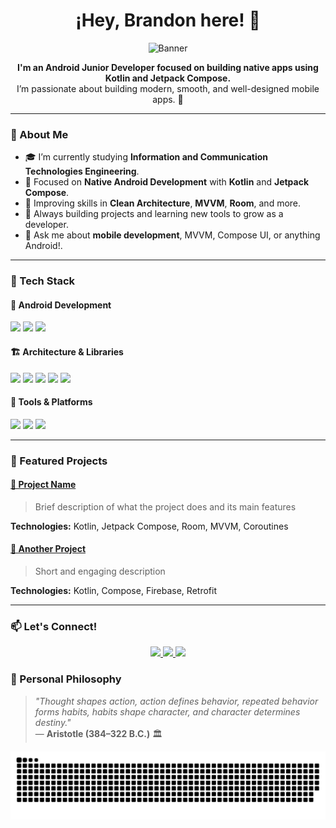 <!-- Saludo -->
<h1 align="center">¡Hey, Brandon here! 👋</h1>

<!-- Banner -->
<p align="center">
<img src="https://github.com/user-attachments/assets/a7ffbc74-86eb-42af-8fea-a1b9a89cabbb" width="800" alt="Banner" />
</p>


<p align="center">
  <strong>I'm an Android Junior Developer focused on building native apps using Kotlin and Jetpack Compose. </strong><br/>
  I’m passionate about building modern, smooth, and well-designed mobile apps. 📱
</p>

---

### 🧠 About Me
- 🎓 I’m currently studying **Information and Communication Technologies Engineering**.
- 📱 Focused on **Native Android Development** with **Kotlin** and **Jetpack Compose**.
- 🌱 Improving skills in **Clean Architecture**, **MVVM**, **Room**, and more.
- 💼 Always building projects and learning new tools to grow as a developer.
- 💬 Ask me about **mobile development**, MVVM, Compose UI, or anything Android!.

---

### 🚀 Tech Stack

#### 📱 Android Development
<p>
  <img src="https://img.shields.io/badge/Kotlin-%23FFE953.svg?style=for-the-badge&logo=kotlin&logoColor=black"/>
  <img src="https://img.shields.io/badge/Jetpack%20Compose-%23FFE953.svg?style=for-the-badge&logo=jetpack-compose&logoColor=black"/>
  <img src="https://img.shields.io/badge/Android%20Studio-%23FFE953.svg?style=for-the-badge&logo=android-studio&logoColor=black"/>
</p>

#### 🏗️ Architecture & Libraries
<p>
  <img src="https://img.shields.io/badge/MVVM-%23FFE953.svg?style=for-the-badge&logoColor=black"/>
  <img src="https://img.shields.io/badge/Clean%20Architecture-%23FFE953.svg?style=for-the-badge&logoColor=black"/>
  <img src="https://img.shields.io/badge/Room-%23FFE953.svg?style=for-the-badge&logo=android&logoColor=black"/>
  <img src="https://img.shields.io/badge/Retrofit-%23FFE953.svg?style=for-the-badge&logoColor=black"/>
  <img src="https://img.shields.io/badge/Coroutines-%23FFE953.svg?style=for-the-badge&logoColor=black"/>
</p>

#### 🔧 Tools & Platforms
<p>
  <img src="https://img.shields.io/badge/Firebase-%23FFE953.svg?style=for-the-badge&logo=firebase&logoColor=black"/>
  <img src="https://img.shields.io/badge/Git-%23FFE953.svg?style=for-the-badge&logo=git&logoColor=black"/>
  <img src="https://img.shields.io/badge/Figma-%23FFE953.svg?style=for-the-badge&logo=figma&logoColor=black"/>
</p>

---

### 🌟 Featured Projects

#### [📱 Project Name](https://github.com/your-username/project)
> Brief description of what the project does and its main features

**Technologies:** Kotlin, Jetpack Compose, Room, MVVM, Coroutines

#### [🎯 Another Project](https://github.com/your-username/project2)
> Short and engaging description

**Technologies:** Kotlin, Compose, Firebase, Retrofit

---

### 📫 Let's Connect!

<p align="center">
  <a href="https://www.linkedin.com/in/your-profile">
    <img src="https://img.shields.io/badge/LinkedIn-%23FFE953.svg?style=for-the-badge&logo=linkedin&logoColor=black"/>
  </a>
  <a href="mailto:your.email@gmail.com">
    <img src="https://img.shields.io/badge/Gmail-%23FFE953.svg?style=for-the-badge&logo=gmail&logoColor=black"/>
  </a>
  <a href="https://github.com/your-username">
    <img src="https://img.shields.io/badge/GitHub-%23FFE953.svg?style=for-the-badge&logo=github&logoColor=black"/>
  </a>
</p>

### 🔖 Personal Philosophy

> *"Thought shapes action, action defines behavior, repeated behavior forms habits, habits shape character, and character determines destiny."*  
> — **Aristotle (384–322 B.C.)** 🏛️




<!-- ![Snake animation](https://github.com/Pepyn0/Pepyn0/blob/output/github-contribution-grid-snake.svg) -->

<p align="center">
  <img  src="https://raw.githubusercontent.com/Elanza-48/Elanza-48/main/resources/img/github-contribution-grid-snake.svg"
    alt="example" />
</p>


